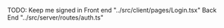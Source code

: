 TODO: Keep me signed in
Front end "../src/client/pages/Login.tsx"
Back End "../src/server/routes/auth.ts"